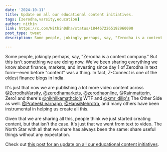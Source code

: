 ```yaml
---
date: '2024-10-11'
title: Update on all our educational content initiatives.
tags: [zerodha,varsity,education]
author: nithin
link: https://x.com/Nithin0dha/status/1844672265192960090
post_type: tweet
description: Some people, jokingly perhaps, say, "Zerodha is a content company." But this isn't something we are doing now...

---
```


Some people, jokingly perhaps, say, "Zerodha is a content company." But this isn't something we are doing now. We've been sharing everything we know about finance, markets, and investing since day 1 of Zerodha in text form—even before "content" was a thing. In fact, Z-Connect is one of the oldest finance blogs in India.

It's just that now we are publishing a lot more video content across [@ZerodhaVarsity](https://x.com/ZerodhaVarsity), [@zerodhamarkets](https://x.com/zerodhamarkets), [@zerodhaonline](https://x.com/zerodhaonline), [@Rainmatterin](https://x.com/Rainmatterin), Zero1 and there's [@nikhilkamathcio's](https://x.com/nikhilkamathcio) WTF and [@kmr_dilip's](https://x.com/kmr_dilip) The Other Side as well. 
[@PrateekLearnapp](https://x.com/PrateekLearnapp), [@HansiMehrotra](https://x.com/HansiMehrotra), and many others have been instrumental in helping us create all this.

Given that we are sharing all this, people think we just started creating content, but that isn't the case. It's just that we went from text to video. The North Star with all that we share has always been the same: share useful things without any expectation.

Check out [this post for an update on all our educational content initiatives](https://zerodha.com/z-connect/business-updates/new-educational-and-content-initiatives-at-zerodha).
